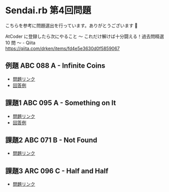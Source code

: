 # Sendai.rb 第4回問題

こちらを参考に問題選出を行っています。ありがとうございます :pray:

AtCoder に登録したら次にやること ～ これだけ解けば十分闘える！過去問精選 10 問 ～ - Qiita  
https://qiita.com/drken/items/fd4e5e3630d0f5859067

## 例題 ABC 088 A - Infinite Coins
- [問題リンク](https://atcoder.jp/contests/abc088/tasks/abc088_a)
- [回答例](answers/exec_ex.rb)

## 課題1 ABC 095 A - Something on It
- [問題リンク](https://atcoder.jp/contests/abc095/tasks/abc095_a)
- [回答例](answers/exec_1.rb)

## 課題2 ABC 071 B - Not Found
- [問題リンク](https://atcoder.jp/contests/abc071/tasks/abc071_b)

## 課題3 ARC 096 C - Half and Half
- [問題リンク](https://atcoder.jp/contests/arc096/tasks/arc096_a)